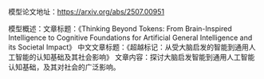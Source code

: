 模型论文地址：https://arxiv.org/abs/2507.00951

模型概述：文章标题：《Thinking Beyond Tokens: From Brain-Inspired Intelligence to Cognitive Foundations for Artificial General Intelligence and its Societal Impact》
中文文章标题：《超越标记：从受大脑启发的智能到通用人工智能的认知基础及其社会影响》
文章内容：探讨大脑启发智能到通用人工智能认知基础，及其对社会的广泛影响。
